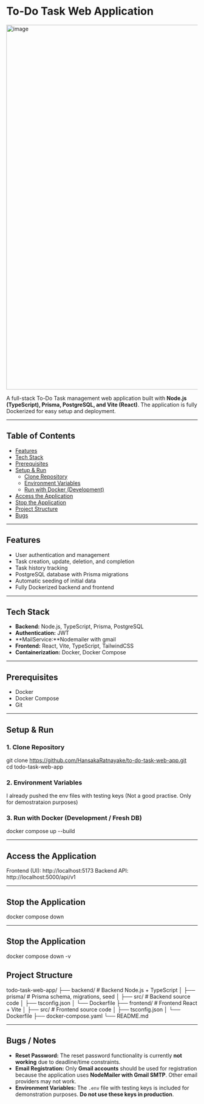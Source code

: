 # To-Do Task Web Application

<img width="1918" height="959" alt="image" src="https://github.com/user-attachments/assets/a28c26c0-065c-4eb2-ab82-970420cdb787" />


A full-stack To-Do Task management web application built with **Node.js (TypeScript), Prisma, PostgreSQL, and Vite (React)**. The application is fully Dockerized for easy setup and deployment.

---

## Table of Contents

- [Features](#features)  
- [Tech Stack](#tech-stack)  
- [Prerequisites](#prerequisites)  
- [Setup & Run](#setup--run)  
  - [Clone Repository](#1-clone-repository)  
  - [Environment Variables](#2-environment-variables)  
  - [Run with Docker (Development)](#3-run-with-docker-development)  
- [Access the Application](#access-the-application)  
- [Stop the Application](#stop-the-application)  
- [Project Structure](#project-structure)  
- [Bugs](#bugs)  


---

## Features

- User authentication and management  
- Task creation, update, deletion, and completion  
- Task history tracking  
- PostgreSQL database with Prisma migrations  
- Automatic seeding of initial data  
- Fully Dockerized backend and frontend  

---

## Tech Stack

- **Backend:** Node.js, TypeScript, Prisma, PostgreSQL
- **Authentication:** JWT
- **MailService:**Nodemailer with gmail
- **Frontend:** React, Vite, TypeScript, TailwindCSS
- **Containerization:** Docker, Docker Compose  

---

## Prerequisites

- Docker
- Docker Compose
- Git  

---

## Setup & Run

### 1. Clone Repository

git clone https://github.com/HansakaRatnayake/to-do-task-web-app.git  
cd todo-task-web-app

### 2. Environment Variables

I already pushed the env files with testing keys (Not a good practise. Only for demostrataion purposes)

### 3. Run with Docker (Development / Fresh DB)

docker compose up --build

---

## Access the Application

Frontend (UI): http://localhost:5173
Backend API: http://localhost:5000/api/v1

---

## Stop the Application

docker compose down

---

## Stop the Application

docker compose down -v

## Project Structure
todo-task-web-app/
├── backend/           # Backend Node.js + TypeScript
│   ├── prisma/        # Prisma schema, migrations, seed
│   ├── src/           # Backend source code
│   ├── tsconfig.json
│   └── Dockerfile
├── frontend/          # Frontend React + Vite
│   ├── src/           # Frontend source code
│   ├── tsconfig.json
│   └── Dockerfile
├── docker-compose.yaml
└── README.md

---

## Bugs / Notes

- **Reset Password:** The reset password functionality is currently **not working** due to deadline/time constraints.  
- **Email Registration:** Only **Gmail accounts** should be used for registration because the application uses **NodeMailer with Gmail SMTP**. Other email providers may not work.  
- **Environment Variables:** The `.env` file with testing keys is included for demonstration purposes. **Do not use these keys in production**.  








